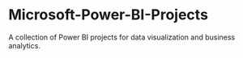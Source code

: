 # Microsoft-Power-BI-Projects
A collection of Power BI projects for data visualization and business analytics.
